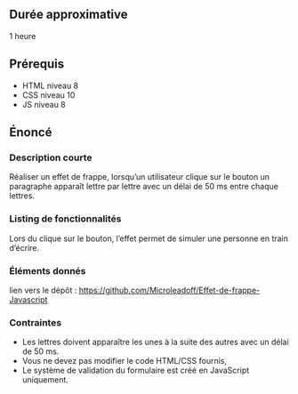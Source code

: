 ## Durée approximative

1 heure

## Prérequis

- HTML niveau 8
- CSS niveau 10
- JS niveau 8

## Énoncé

### Description courte

Réaliser un effet de frappe, lorsqu’un utilisateur clique sur le bouton un paragraphe apparaît lettre par lettre avec un délai de 50 ms entre chaque lettres.

### Listing de fonctionnalités

Lors du clique sur le bouton, l’effet permet de simuler une personne en train d’écrire.

### Éléments donnés

lien vers le dépôt : https://github.com/Microleadoff/Effet-de-frappe-Javascript

### Contraintes

- Les lettres doivent apparaître les unes à la suite des autres avec un délai de 50 ms.
- Vous ne devez pas modifier le code HTML/CSS fournis,
- Le système de validation du formulaire est créé en JavaScript uniquement.